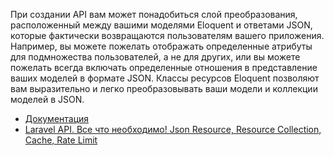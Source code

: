 При создании API вам может понадобиться слой преобразования, 
расположенный между вашими моделями Eloquent и ответами JSON, 
которые фактически возвращаются пользователям вашего приложения.
Например, вы можете пожелать отображать определенные атрибуты для подмножества пользователей, 
а не для других, или вы можете пожелать всегда включать определенные отношения в представление ваших моделей 
в формате JSON. Классы ресурсов Eloquent позволяют вам выразительно и легко преобразовывать ваши модели и коллекции 
моделей в JSON.

[//]: # "materials"

- [Документация](https://laravel.com/docs/10.x/eloquent-resources)
- [Laravel API. Все что необходимо! Json Resource, Resource Collection, Cache, Rate Limit](https://youtu.be/FjhcY5GbwfE)

[//]: # "/materials"
